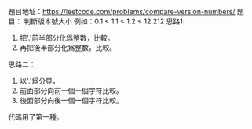 題目地址：https://leetcode.com/problems/compare-version-numbers/
題目： 判斷版本號大小
例如：0.1 < 1.1 < 1.2 < 12.212
思路1:
1. 把'.'前半部分化爲整數，比較。
2. 再把後半部分化爲整數，比較。

思路二：
1. 以'.'爲分界，
2. 前面部分向前一個一個字符比較。
3. 後面部分向後一個一個字符比較。

代碼用了第一種。
